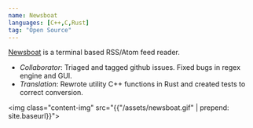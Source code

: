 ```yaml
---
name: Newsboat
languages: [C++,C,Rust]
tag: "Open Source"
---
```


[Newsboat](https://www.github.com/newsboat/newsboat) is a terminal based RSS/Atom feed reader.

 * _Collaborator_: Triaged and tagged github issues. Fixed bugs in regex engine and GUI.
 * _Translation_: Rewrote utility C++ functions in Rust and created tests to correct conversion.

<img class="content-img" src="{{"/assets/newsboat.gif" | prepend: site.baseurl}}">